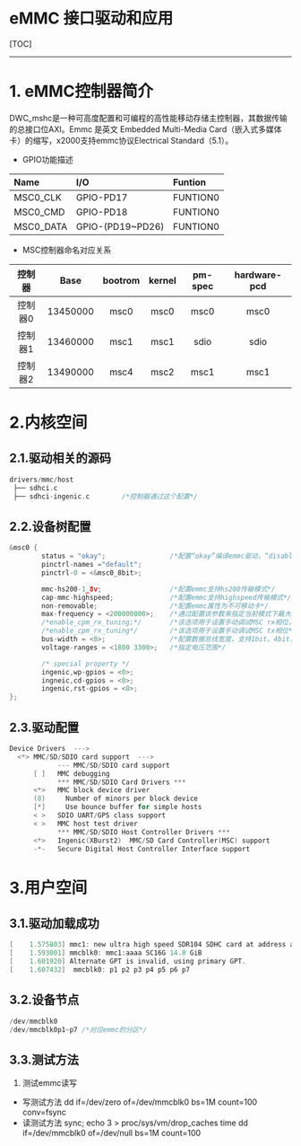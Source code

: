 eMMC 接口驱动和应用
==================
[TOC]
<!-- toc -->

----
# 1. eMMC控制器简介

DWC_mshc是一种可高度配置和可编程的高性能移动存储主控制器，其数据传输的总接口位AXI。Emmc 是英文 Embedded Multi-Media Card（嵌入式多媒体卡）的缩写，x2000支持emmc协议Electrical Standard（5.1）。

* GPIO功能描述

|Name|I/O|Funtion|
|:-|:-|:-|
|MSC0_CLK|GPIO-PD17|FUNTION0|
|MSC0_CMD|GPIO-PD18|FUNTION0|
|MSC0_DATA|GPIO-(PD19~PD26)|FUNTION0|

* MSC控制器命名对应关系
  
|控制器|Base|bootrom|kernel|pm-spec|hardware-pcd|
|:-:|:-:|:-:|:-:|:-:|:-:|
|控制器0|13450000|msc0|msc0|msc0|msc0|
|控制器1|13460000|msc1|msc1|sdio|sdio|
|控制器2|13490000|msc4|msc2|msc1|msc1|

# 2.内核空间

## 2.1.驱动相关的源码

```c
drivers/mmc/host
 ├── sdhci.c                
 ├── sdhci-ingenic.c        /*控制器通过这个配置*/

```

## 2.2.设备树配置

```c
&msc0 {
        status = "okay";                /*配置“okay”编译emmc驱动，“disable”反之*/
        pinctrl-names ="default";
        pinctrl-0 = <&msc0_8bit>;

        mmc-hs200-1_8v;                 /*配置emmc支持hs200传输模式*/
        cap-mmc-highspeed;              /*配置emmc支持highspeed传输模式*/
        non-removable;                  /*配置emmc属性为不可移动卡*/
        max-frequency = <200000000>;    /*通过配置该参数来指定当前模式下最大频率*/
        /*enable_cpm_rx_tuning;*/       /*该选项用于设置手动调试MSC rx相位，默认控制器自动tuning*/
        /*enable_cpm_rx_tuning*/        /*该选项用于设置手动调试MSC tx相位*/
        bus-width = <8>;                /*配置数据总线宽度，支持1bit、4bit、8bit*/
        voltage-ranges = <1800 3300>;   /*指定电压范围*/

        /* special property */
        ingenic,wp-gpios = <0>;
        ingneic,cd-gpios = <0>;
        ingenic,rst-gpios = <0>;
};
```

## 2.3.驱动配置

```c
Device Drivers  --->
  <*> MMC/SD/SDIO card support  --->
            --- MMC/SD/SDIO card support
      [ ]   MMC debugging
            *** MMC/SD/SDIO Card Drivers ***
      <*>   MMC block device driver
      (8)     Number of minors per block device
      [*]     Use bounce buffer for simple hosts
      < >   SDIO UART/GPS class support
      < >   MMC host test driver
            *** MMC/SD/SDIO Host Controller Drivers ***
      <*>   Ingenic(XBurst2)  MMC/SD Card Controller(MSC) support
      -*-   Secure Digital Host Controller Interface support
```

# 3.用户空间

## 3.1.驱动加载成功

```c
[    1.575803] mmc1: new ultra high speed SDR104 SDHC card at address aaaa
[    1.593001] mmcblk0: mmc1:aaaa SC16G 14.8 GiB 
[    1.601920] Alternate GPT is invalid, using primary GPT.
[    1.607432]  mmcblk0: p1 p2 p3 p4 p5 p6 p7
```

## 3.2.设备节点

```c
/dev/mmcblk0
/dev/mmcblk0p1~p7 /*对应emmc的分区*/
```

## 3.3.测试方法
1. 测试emmc读写
* 写测试方法
      dd if=/dev/zero of=/dev/mmcblk0 bs=1M count=100 conv=fsync
* 读测试方法
      sync; echo 3 > proc/sys/vm/drop_caches
      time dd if=/dev/mmcblk0 of=/dev/null bs=1M count=100

